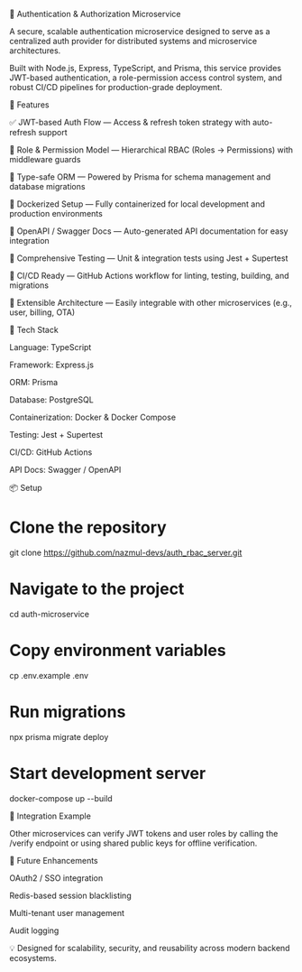 🔐 Authentication & Authorization Microservice

A secure, scalable authentication microservice designed to serve as a centralized auth provider for distributed systems and microservice architectures.

Built with Node.js, Express, TypeScript, and Prisma, this service provides JWT-based authentication, a role-permission access control system, and robust CI/CD pipelines for production-grade deployment.

🚀 Features

✅ JWT-based Auth Flow — Access & refresh token strategy with auto-refresh support

🧩 Role & Permission Model — Hierarchical RBAC (Roles → Permissions) with middleware guards

🧠 Type-safe ORM — Powered by Prisma for schema management and database migrations

🐳 Dockerized Setup — Fully containerized for local development and production environments

📘 OpenAPI / Swagger Docs — Auto-generated API documentation for easy integration

🧪 Comprehensive Testing — Unit & integration tests using Jest + Supertest

🔄 CI/CD Ready — GitHub Actions workflow for linting, testing, building, and migrations

🧰 Extensible Architecture — Easily integrable with other microservices (e.g., user, billing, OTA)

🧱 Tech Stack

Language: TypeScript

Framework: Express.js

ORM: Prisma

Database: PostgreSQL

Containerization: Docker & Docker Compose

Testing: Jest + Supertest

CI/CD: GitHub Actions

API Docs: Swagger / OpenAPI

📦 Setup

# Clone the repository

git clone https://github.com/nazmul-devs/auth_rbac_server.git

# Navigate to the project

cd auth-microservice

# Copy environment variables

cp .env.example .env

# Run migrations

npx prisma migrate deploy

# Start development server

docker-compose up --build

🧩 Integration Example

Other microservices can verify JWT tokens and user roles by calling the /verify endpoint or using shared public keys for offline verification.

🧠 Future Enhancements

OAuth2 / SSO integration

Redis-based session blacklisting

Multi-tenant user management

Audit logging

💡 Designed for scalability, security, and reusability across modern backend ecosystems.
